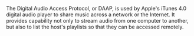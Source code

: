 The Digital Audio Access Protocol, or DAAP, is used by Apple's  iTunes 4.0 digital audio player to share music across a network  or the Internet. It provides capability not only to stream audio  from one computer to another, but also to list the host's playlists  so that they can be accessed remotely.
